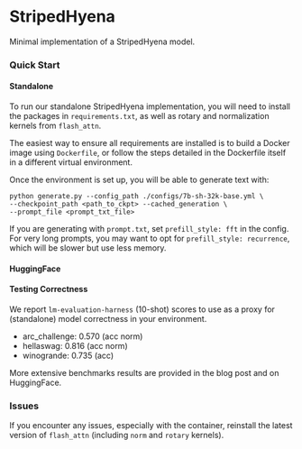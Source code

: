 # StripedHyena

Minimal implementation of a StripedHyena model. 


### Quick Start


#### Standalone 

To run our standalone StripedHyena implementation, you will need to install the packages in `requirements.txt`, as well as rotary and normalization kernels from `flash_attn`. 

The easiest way to ensure all requirements are installed is to build a Docker image using `Dockerfile`, or follow the steps detailed in the Dockerfile itself in a different virtual environment.

Once the environment is set up, you will be able to generate text with:
```
python generate.py --config_path ./configs/7b-sh-32k-base.yml \
--checkpoint_path <path_to_ckpt> --cached_generation \
--prompt_file <prompt_txt_file>
```

If you are generating with `prompt.txt`, set `prefill_style: fft` in the config. For very long prompts, you may want to opt for `prefill_style: recurrence`, which will be slower but use less memory.

#### HuggingFace


#### Testing Correctness

We report `lm-evaluation-harness` (10-shot) scores to use as a proxy for (standalone) model correctness in your environment.

* arc_challenge: 0.570 (acc norm)
* hellaswag: 0.816 (acc norm)
* winogrande: 0.735 (acc)

More extensive benchmarks results are provided in the blog post and on HuggingFace.

### Issues

If you encounter any issues, especially with the container, reinstall the latest version of `flash_attn` (including `norm` and `rotary` kernels).


